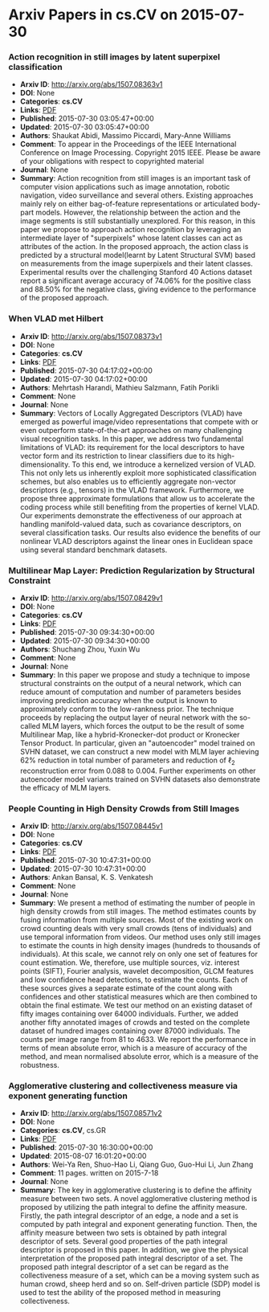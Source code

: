 # Arxiv Papers in cs.CV on 2015-07-30
### Action recognition in still images by latent superpixel classification
- **Arxiv ID**: http://arxiv.org/abs/1507.08363v1
- **DOI**: None
- **Categories**: **cs.CV**
- **Links**: [PDF](http://arxiv.org/pdf/1507.08363v1)
- **Published**: 2015-07-30 03:05:47+00:00
- **Updated**: 2015-07-30 03:05:47+00:00
- **Authors**: Shaukat Abidi, Massimo Piccardi, Mary-Anne Williams
- **Comment**: To appear in the Proceedings of the IEEE International Conference on
  Image Processing. Copyright 2015 IEEE. Please be aware of your obligations
  with respect to copyrighted material
- **Journal**: None
- **Summary**: Action recognition from still images is an important task of computer vision applications such as image annotation, robotic navigation, video surveillance and several others. Existing approaches mainly rely on either bag-of-feature representations or articulated body-part models. However, the relationship between the action and the image segments is still substantially unexplored. For this reason, in this paper we propose to approach action recognition by leveraging an intermediate layer of "superpixels" whose latent classes can act as attributes of the action. In the proposed approach, the action class is predicted by a structural model(learnt by Latent Structural SVM) based on measurements from the image superpixels and their latent classes. Experimental results over the challenging Stanford 40 Actions dataset report a significant average accuracy of 74.06% for the positive class and 88.50% for the negative class, giving evidence to the performance of the proposed approach.



### When VLAD met Hilbert
- **Arxiv ID**: http://arxiv.org/abs/1507.08373v1
- **DOI**: None
- **Categories**: **cs.CV**
- **Links**: [PDF](http://arxiv.org/pdf/1507.08373v1)
- **Published**: 2015-07-30 04:17:02+00:00
- **Updated**: 2015-07-30 04:17:02+00:00
- **Authors**: Mehrtash Harandi, Mathieu Salzmann, Fatih Porikli
- **Comment**: None
- **Journal**: None
- **Summary**: Vectors of Locally Aggregated Descriptors (VLAD) have emerged as powerful image/video representations that compete with or even outperform state-of-the-art approaches on many challenging visual recognition tasks. In this paper, we address two fundamental limitations of VLAD: its requirement for the local descriptors to have vector form and its restriction to linear classifiers due to its high-dimensionality. To this end, we introduce a kernelized version of VLAD. This not only lets us inherently exploit more sophisticated classification schemes, but also enables us to efficiently aggregate non-vector descriptors (e.g., tensors) in the VLAD framework. Furthermore, we propose three approximate formulations that allow us to accelerate the coding process while still benefiting from the properties of kernel VLAD. Our experiments demonstrate the effectiveness of our approach at handling manifold-valued data, such as covariance descriptors, on several classification tasks. Our results also evidence the benefits of our nonlinear VLAD descriptors against the linear ones in Euclidean space using several standard benchmark datasets.



### Multilinear Map Layer: Prediction Regularization by Structural Constraint
- **Arxiv ID**: http://arxiv.org/abs/1507.08429v1
- **DOI**: None
- **Categories**: **cs.CV**
- **Links**: [PDF](http://arxiv.org/pdf/1507.08429v1)
- **Published**: 2015-07-30 09:34:30+00:00
- **Updated**: 2015-07-30 09:34:30+00:00
- **Authors**: Shuchang Zhou, Yuxin Wu
- **Comment**: None
- **Journal**: None
- **Summary**: In this paper we propose and study a technique to impose structural constraints on the output of a neural network, which can reduce amount of computation and number of parameters besides improving prediction accuracy when the output is known to approximately conform to the low-rankness prior. The technique proceeds by replacing the output layer of neural network with the so-called MLM layers, which forces the output to be the result of some Multilinear Map, like a hybrid-Kronecker-dot product or Kronecker Tensor Product. In particular, given an "autoencoder" model trained on SVHN dataset, we can construct a new model with MLM layer achieving 62\% reduction in total number of parameters and reduction of $\ell_2$ reconstruction error from 0.088 to 0.004. Further experiments on other autoencoder model variants trained on SVHN datasets also demonstrate the efficacy of MLM layers.



### People Counting in High Density Crowds from Still Images
- **Arxiv ID**: http://arxiv.org/abs/1507.08445v1
- **DOI**: None
- **Categories**: **cs.CV**
- **Links**: [PDF](http://arxiv.org/pdf/1507.08445v1)
- **Published**: 2015-07-30 10:47:31+00:00
- **Updated**: 2015-07-30 10:47:31+00:00
- **Authors**: Ankan Bansal, K. S. Venkatesh
- **Comment**: None
- **Journal**: None
- **Summary**: We present a method of estimating the number of people in high density crowds from still images. The method estimates counts by fusing information from multiple sources. Most of the existing work on crowd counting deals with very small crowds (tens of individuals) and use temporal information from videos. Our method uses only still images to estimate the counts in high density images (hundreds to thousands of individuals). At this scale, we cannot rely on only one set of features for count estimation. We, therefore, use multiple sources, viz. interest points (SIFT), Fourier analysis, wavelet decomposition, GLCM features and low confidence head detections, to estimate the counts. Each of these sources gives a separate estimate of the count along with confidences and other statistical measures which are then combined to obtain the final estimate. We test our method on an existing dataset of fifty images containing over 64000 individuals. Further, we added another fifty annotated images of crowds and tested on the complete dataset of hundred images containing over 87000 individuals. The counts per image range from 81 to 4633. We report the performance in terms of mean absolute error, which is a measure of accuracy of the method, and mean normalised absolute error, which is a measure of the robustness.



### Agglomerative clustering and collectiveness measure via exponent generating function
- **Arxiv ID**: http://arxiv.org/abs/1507.08571v2
- **DOI**: None
- **Categories**: **cs.CV**, cs.GR
- **Links**: [PDF](http://arxiv.org/pdf/1507.08571v2)
- **Published**: 2015-07-30 16:30:00+00:00
- **Updated**: 2015-08-07 16:01:20+00:00
- **Authors**: Wei-Ya Ren, Shuo-Hao Li, Qiang Guo, Guo-Hui Li, Jun Zhang
- **Comment**: 11 pages. written on 2015-7-18
- **Journal**: None
- **Summary**: The key in agglomerative clustering is to define the affinity measure between two sets. A novel agglomerative clustering method is proposed by utilizing the path integral to define the affinity measure. Firstly, the path integral descriptor of an edge, a node and a set is computed by path integral and exponent generating function. Then, the affinity measure between two sets is obtained by path integral descriptor of sets. Several good properties of the path integral descriptor is proposed in this paper. In addition, we give the physical interpretation of the proposed path integral descriptor of a set. The proposed path integral descriptor of a set can be regard as the collectiveness measure of a set, which can be a moving system such as human crowd, sheep herd and so on. Self-driven particle (SDP) model is used to test the ability of the proposed method in measuring collectiveness.



